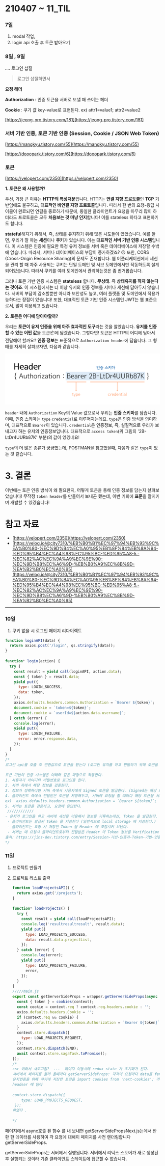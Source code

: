 # 210407 ~ 11_TIL

### 7일

1. modal 작업,
2. login api 호출 후 토큰 받아오기 

### 8일 , 9일

.... 로그인 삽질 

> 로그인 삽질하면서

**요청 헤더** 

**Authorization** : 인증 토큰을 서버로 보낼 때 쓰이는 헤더

**Cookie** : 쿠기 값 key-value로 표현된다. ex) attr1=value1; attr2=value2

[https://jeong-pro.tistory.com/181](https://jeong-pro.tistory.com/181)

### 서버 기반 인증, 토큰 기반 인증 (Session, Cookie / JSON Web Token)

[https://mangkyu.tistory.com/55](https://mangkyu.tistory.com/55)

[https://dooopark.tistory.com/6](https://dooopark.tistory.com/6)

### 토큰

[https://velopert.com/2350](https://velopert.com/2350)

**1. 토큰은 왜 사용할까?**

우선, 가장 큰 이유는 **HTTP의 특성때문**입니다. HTTP는 **연결 지향 프로토콜**인 **TCP** 기반임에도 불구하고, **대표적인 비연결 지향 프로토콜**입니다. 따라서 한 번의 요청-응답 사이클이 완료되면 연결을 종료하기 때문에, 동일한 클라이언트가 요청을 아무리 많이 하더라도 프로토콜은 모두 **처음보는 것 마냥 인지**합니다! 이를 stateless 하다고 표현하기도 합니다.

**stateful**해지기 위해서, 즉, 상태를 유지하기 위해 많은 시도들이 있었습니다. 예를 들면, 우리가 잘 아는 **세션**이나 **쿠키**가 있습니다. 이는 **대표적인 서버 기반 인증 시스템**입니다. 이 시스템은 인증에 필요한 특정 유저 정보를 서버 혹은 데이터베이스에 저장할 수밖에 없습니다. 따라서, 서버나 데이터베이스의 부담이 증가하겠죠? 😥 또한, CORS (Cross-Origin Resource Sharing)의 문제도 존재합니다. 웹 어플리케이션에서 세션을 관리 할 때 자주 사용되는 쿠키는 단일 도메인 및 서브 도메인에서만 작동하도록 설계되어있습니다. 따라서 쿠키를 여러 도메인에서 관리하는것은 좀 번거롭습니다.

그러나 토큰 기반 인증 시스템은 **stateless** 합니다. **무상태**. 즉 **상태유지를 하지 않는다는 것이죠**. 이 시스템에서는 더 이상 유저의 인증 정보를 서버나 세션에 담아두지 않습니다. 서버의 부담이 감소할뿐만 아니라 보안성도 높고, 여러 플랫폼 및 도메인에서 적용가능하다는 장점이 있습니다! 또한, 대표적인 토큰 기반 인증 시스템인 JWT는 웹 표준으로서, 많이 이용되고 있습니다.

**2. 토큰은 어디에 담아야할까?**

우리는 **토큰이 유저 인증을 위해 아주 효과적인 도구**라는 것을 알았습니다. **유저를 인증할 수 있는 어떤 값**을 토큰📦에 담겠습니다. 그렇다면! 토큰은 HTTP의 어디에 담아서 전달해야 할까요? **인증 정보**는 표준적으로 `Authorization header`에 담습니다. 그 형태를 자세히 살펴보자면, 다음과 같습니다.

![210407%20~%2011_TIL%205f2ae51bea1844629073b0885fee9494/Untitled.png](210407%20~%2011_TIL%205f2ae51bea1844629073b0885fee9494/Untitled.png)

`header` 내에 `Authorization` Key의 Value 값으로서 우리는 **인증 스키마**를 담습니다. 이때, 인증 스키마는 `type` `credential`로 이루어지는데요. `type`은 인증 방식을 의미하며, 대표적으로 `Bearer`이 있습니다. `credential`은 인증정보, 즉, 실질적으로 우리가 보내고자 하는 유저의 인증정보입니다. 대표적으로 `access token`(위 그림의 '2B-LtDr4UURb87K' 부분)의 값이 있겠네요!

`type`의 더 많은 종류가 궁금했는데, POSTMAN을 참고했을때, 다음과 같은 `type`이 있는 것 같습니다.

# 3. 결론

이번에는 토큰 인증 방식이 왜 필요한지, 어떻게 토큰을 통해 인증 정보를 담는지 살펴보았습니다! 무작정 `token header`를 만들어서 보내곤 했는데, 이번 기회에 **표준**을 잘지키며 개발할 수 있겠습니다!

# 참고 자료

- [https://velopert.com/2350](https://velopert.com/2350)
- [https://velog.io/@city7310/%EB%B0%B1%EC%97%94%EB%93%9C%EA%B0%80-%EC%9D%B4%EC%A0%95%EB%8F%84%EB%8A%94-%ED%95%B4%EC%A4%98%EC%95%BC-%ED%95%A8-5.-%EC%82%AC%EC%9A%A9%EC%9E%90-%EC%9D%B8%EC%A6%9D-%EB%B0%A9%EC%8B%9D-%EA%B2%B0%EC%A0%95](https://velog.io/@city7310/%EB%B0%B1%EC%97%94%EB%93%9C%EA%B0%80-%EC%9D%B4%EC%A0%95%EB%8F%84%EB%8A%94-%ED%95%B4%EC%A4%98%EC%95%BC-%ED%95%A8-5.-%EC%82%AC%EC%9A%A9%EC%9E%90-%EC%9D%B8%EC%A6%9D-%EB%B0%A9%EC%8B%9D-%EA%B2%B0%EC%A0%95)

---

### 10일

1. 쿠키 없을 시 로그인 페이지 리다이렉트 

```jsx
function loginAPI(data) {
  return axios.post('/login', qs.stringify(data));
}

function* login(action) {
  try {
    const result = yield call(loginAPI, action.data);
    const { token } = result.data;
    yield put({
      type: LOGIN_SUCCESS,
      data: token,
    });
    axios.defaults.headers.common.Authorization = `Bearer ${token}`;
    document.cookie = `token=${token}`;
    document.cookie = `userId=${action.data.username}`;
  } catch (error) {
    console.log(error);
    yield put({
      type: LOGIN_FAILURE,
      error: error.response.data,
    });
  }
}
/*
로그인 api를 호출 후 반환값으로 토큰을 받는다 (로그인 유지를 하고 판별하기 위해 토큰을 쿠키에 저장했다.)

토큰 기반의 인증 시스템은 아래와 같은 과정으로 작동한다.
1. 사용자가 아이디와 비밀번호로 로그인을 한다.
2. 서버 측에서 해당 정보를 검증한다.
3. 정보가 정확하다면 서버 측에서 사용자에게 Signed 토큰을 발급한다. (Signed는 해당 토큰이 서버에서 정상적으로 발급된 토큰임을 증명하는 Signature를 가지고 있다는 것)
4. 클라이언트 측에서 전달받은 토큰을 저장해두고, 서버에 요청을 할 때마다 해당 토큰을 서버에 함께 전달한다. 이때 Http 요청 헤더에 토큰을 포함시킨다. 
ex)  axios.defaults.headers.common.Authorization = `Bearer ${token}`;
5. 서버는 토큰을 검증하고, 요청에 응답한다.
 ////////////
- 유저가 로그인을 하고 서버에 세션을 이용해서 정보를 기록하는대신, Token 을 발급한다.
 - 클라이언트는 발급된 Token 을 저장한다 (일반적으로 local storage 에 저장한다.)
 - 클라이언트는 요청 시 저장된 Token 을 Header 에 포함시켜 보낸다. 
 - 서버는 매 요청시 클라이언트로부터 전달받은 Header 의 Token 정보를 Verification 한 뒤, 해당 유저에 권한을 인가한다.
출처: https://jins-dev.tistory.com/entry/Session-기반-인증과-Token-기반-인증 [Jins' Dev Inside]
*/
```

### 11일

1. 프로젝트 만들기
2. 프로젝트 리스트 출력 

    ```jsx
    function loadProjectsAPI() {
      return axios.get('/projects');
    }

    function* loadProjects() {
      try {
        const result = yield call(loadProjectsAPI);
        console.log('resultresultresult', result.data);
        yield put({
          type: LOAD_PROJECTS_SUCCESS,
          data: result.data.projectList,
        });
      } catch (error) {
        console.log(error);
        yield put({
          type: LOAD_PROJECTS_FAILURE,
          error,
        });
      }
    }
    /////main.js
    export const getServerSideProps = wrapper.getServerSideProps(async (context) => {
      const { token } = cookies(context);
      const cookie = context.req ? context.req.headers.cookie : '';
      axios.defaults.headers.Cookie = '';
      if (context.req && cookie) {
        axios.defaults.headers.common.Authorization = `Bearer ${token}`;
      }
      context.store.dispatch({
        type: LOAD_PROJECTS_REQUEST,
      });
      context.store.dispatch(END);
      await context.store.sagaTask.toPromise();
    });
    /*
    ssr 이라서 새로고침?  ...  페이지 이동시에 redux state 가 초기화가 된다.
    서버에서 페이지를 불러 올때마다 getServerSideProps: 각각의 요청마다 data를 fetch한다.
    유저인증을 위해 쿠키에 저장한 토큰을 import cookies from 'next-cookies'; 라이브를 사용하여 가져와서 
    headear 에 담아 

    context.store.dispatch({
        type: LOAD_PROJECTS_REQUEST,
     });
    하였다 .

    */
    ```

페이지에서 async호출 된 함수 를 내 보내면 getServerSidePropsNext.js는에서 반환 한 데이터를 사용하여 각 요청에 대해이 페이지를 사전 렌더링합니다 getServerSideProps.

getServerSideProps는 서버에서 실행됩니다. 서버에서 리덕스 스토어가 새로 생성된 후 실행되는 것이라 기존 클라이언트 스테이트에 접근할 수 없습니다.
